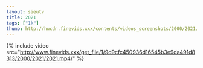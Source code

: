 ```yaml
--- 
layout: sieutv
title: 2021
tags: ["1k"]
thumb: http://hwcdn.finevids.xxx/contents/videos_screenshots/2000/2021/preview.mp4.jpg
---
```

{% include video src="http://www.finevids.xxx/get_file/1/9d9cfc450936d16545b3e9da491d8313/2000/2021/2021.mp4/" %} 
